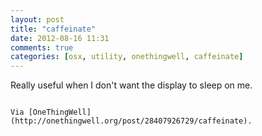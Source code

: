 ```yaml
---
layout: post
title: "caffeinate"
date: 2012-08-16 11:31
comments: true
categories: [osx, utility, onethingwell, caffeinate]
---
```


Really useful when I don't want the display to sleep on me.
````> caffeinate -d

Via [OneThingWell](http://onethingwell.org/post/28407926729/caffeinate).